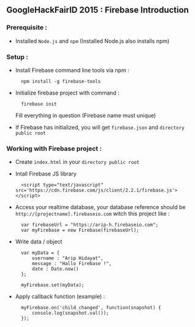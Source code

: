 ## GoogleHackFairID 2015 : Firebase Introduction

### Prerequisite :
* Installed `Node.js` and `npm` (Installed Node.js also installs npm)

### Setup :
* Install Firebase command line tools via npm :
	
		npm install -g firebase-tools

* Initialize firebase project with command :

		firebase init

	Fill everything in question (Firebase name must unique)

* If Firebase has initialized, you will get `firebase.json` and `directory public root`

### Working with Firebase project :
* Create `index.html` in your `directory public root`
* Intall Firebase JS library

		<script type="text/javascript" src='https://cdn.firebase.com/js/client/2.2.1/firebase.js'></script>

* Access your realtime database, your database reference should be `http://[projectname].firebaseio.com` witch this project like :

		var firebaseUrl = "https://arip-h.firebaseio.com";
		var myFirebase = new Firebase(firebaseUrl);

* Write data / object

		var myData = {
			username : "Arip Hidayat",
			message : "Hallo Firebase !",
			date : Date.now()
		};
	
		myFirebase.set(myData);

* Apply callback function (example) : 

		myFirebase.on('child_changed', function(snapshot) {
			console.log(snapshot.val());
		});